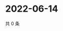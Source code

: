 # 2022-06-14

共 0 条

<!-- BEGIN WEIBO -->
<!-- 最后更新时间 Tue Jun 14 2022 15:12:29 GMT+0800 (China Standard Time) -->

<!-- END WEIBO -->
